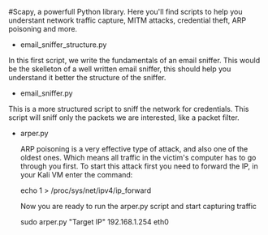 #Scapy, a powerfull Python library. Here you'll find scripts to help you understant network traffic capture, MITM attacks, credential theft, ARP poisoning and more.

- email_sniffer_structure.py

In this first script, we write the fundamentals of an email sniffer. This would be the skelleton of a well written email sniffer, this should help you understand it better the structure of the sniffer.

- email_sniffer.py

This is a more structured script to sniff the network for credentials. This script will sniff only the packets we are interested, like a packet filter. 

- arper.py

  ARP poisoning is a very effective type of attack, and also one of the oldest ones. Which means all traffic in the victim's computer has to go through you first.
  To start this attack first you need to forward the IP, in your Kali VM enter the command:

  echo 1 > /proc/sys/net/ipv4/ip_forward

  Now you are ready to run the arper.py script and start capturing traffic

  sudo arper.py "Target IP" 192.168.1.254 eth0
